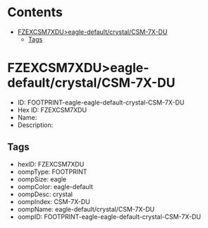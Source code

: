 



Contents
========

* [FZEXCSM7XDU>eagle-default/crystal/CSM-7X-DU](#fzexcsm7xdueagle-defaultcrystalcsm-7x-du)
	* [Tags](#tags)

# FZEXCSM7XDU>eagle-default/crystal/CSM-7X-DU

- ID: FOOTPRINT-eagle-eagle-default-crystal-CSM-7X-DU
- Hex ID: FZEXCSM7XDU
- Name: 
- Description: 

## Tags

- hexID: FZEXCSM7XDU
- oompType: FOOTPRINT
- oompSize: eagle
- oompColor: eagle-default
- oompDesc: crystal
- oompIndex: CSM-7X-DU
- oompName: eagle-default/crystal/CSM-7X-DU
- oompID: FOOTPRINT-eagle-eagle-default-crystal-CSM-7X-DU
